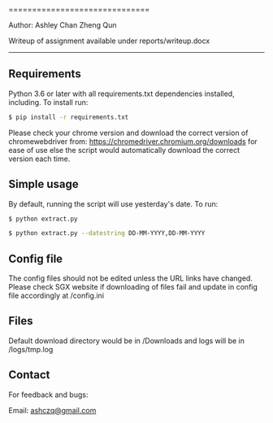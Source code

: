 ==============================

Author: Ashley Chan Zheng Qun

Writeup of assignment available under reports/writeup.docx

------------

## Requirements

Python 3.6 or later with all requirements.txt dependencies installed, including. To install run:
```bash
$ pip install -r requirements.txt
```
Please check your chrome version and download the correct version of chromewebdriver from: https://chromedriver.chromium.org/downloads for ease of use
else the script would automatically download the correct version each time. 

## Simple usage
By default, running the script will use yesterday's date. To run: 
```bash
$ python extract.py 
```
```bash
$ python extract.py --datestring DD-MM-YYYY,DD-MM-YYYY 
```

## Config file

The config files should not be edited unless the URL links have changed. Please check SGX website if downloading of files fail and update in config file
accordingly at /config.ini


## Files

Default download directory would be in /Downloads and logs will be in /logs/tmp.log


## Contact

For feedback and bugs:

Email: ashczq@gmail.com 
